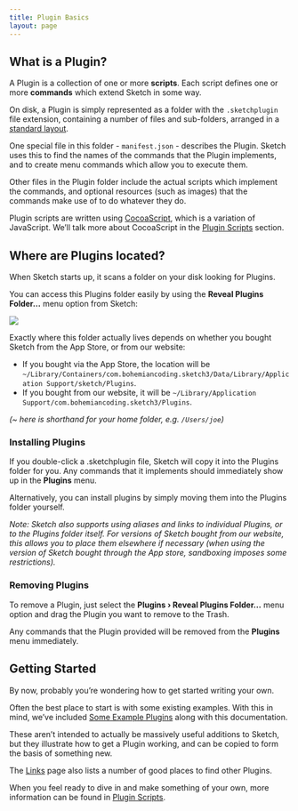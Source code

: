 ```yaml
---
title: Plugin Basics
layout: page
---
```


## What is a Plugin?

A Plugin is a collection of one or more **scripts**. Each script defines one or more **commands** which extend Sketch in some way.

On disk, a Plugin is simply represented as a folder with the `.sketchplugin` file extension, containing a number of files and sub-folders, arranged in a [standard layout](03.html).

One special file in this folder - `manifest.json` - describes the Plugin. Sketch uses this to find the names of the commands that the Plugin implements, and to create menu commands which allow you to execute them.

Other files in the Plugin folder include the actual scripts which implement the commands, and optional resources (such as images) that the commands make use of to do whatever they do.

Plugin scripts are written using [CocoaScript](https://github.com/ccgus/CocoaScript), which is a variation of JavaScript. We’ll talk more about CocoaScript in the [Plugin Scripts](02.html) section.

## Where are Plugins located?

When Sketch starts up, it scans a folder on your disk looking for Plugins.

You can access this Plugins folder easily by using the **Reveal Plugins Folder…** menu option from Sketch:

![]({{site.baseurl}}/images/developer/menu-plugins-reveal.png)


Exactly where this folder actually lives depends on whether you bought Sketch from the App Store, or from our website:

- If you bought via the App Store, the location will be `~/Library/Containers/com.bohemiancoding.sketch3/Data/Library/Application Support/sketch/Plugins`.
- If you bought from our website, it will be `~/Library/Application Support/com.bohemiancoding.sketch3/Plugins`.

*(~ here is shorthand for your home folder, e.g. `/Users/joe`)*

### Installing Plugins

If you double-click a .sketchplugin file, Sketch will copy it into the Plugins folder for you. Any commands that it implements should immediately show up in the **Plugins** menu.

Alternatively, you can install plugins by simply moving them into the Plugins folder yourself.

*Note: Sketch also supports using aliases and links to individual Plugins, or to the Plugins folder itself. For versions of Sketch bought from our website, this allows you to place them elsewhere if necessary (when using the version of Sketch bought through the App store, sandboxing imposes some restrictions).*


### Removing Plugins

To remove a Plugin, just select the **Plugins › Reveal Plugins Folder…** menu option and drag the Plugin you want to remove to the Trash.

Any commands that the Plugin provided will be removed from the **Plugins** menu immediately.

## Getting Started

By now, probably you’re wondering how to get started writing your own.

Often the best place to start is with some existing examples. With this in mind, we’ve included [Some Example Plugins](../04-resources/01.html) along with this documentation.

These aren’t intended to actually be massively useful additions to Sketch, but they illustrate how to get a Plugin working, and can be copied to form the basis of something new.

The [Links](../04-resources/02.html) page also lists a number of good places to find other Plugins.

When you feel ready to dive in and make something of your own, more information can be found in [Plugin Scripts](02.html).
